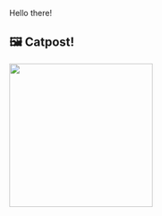 Hello there!



## 🖼️ Catpost!

<sub>
    <img src="https://cdn2.thecatapi.com/images/b5k.gif" height="256">
</sub>

